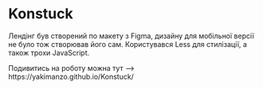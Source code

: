 <h1>Konstuck</h1>
<span>Лендінг був створений по макету з Figma, дизайну для мобільної версії не було тож створював його сам. Користувався Less для стилізації, а також трохи JavaScript.</span><br> 

<p>Подивитись на роботу можна тут --> https://yakimanzo.github.io/Konstuck/</p><br>
